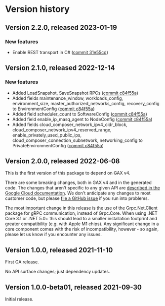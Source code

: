 # Version history

## Version 2.2.0, released 2023-01-19

### New features

- Enable REST transport in C# ([commit 31e55cd](https://github.com/googleapis/google-cloud-dotnet/commit/31e55cdbafe12bfae68e28a75a1b75ceb445684f))

## Version 2.1.0, released 2022-12-14

### New features

- Added LoadSnapshot, SaveSnapshot RPCs ([commit c84f55a](https://github.com/googleapis/google-cloud-dotnet/commit/c84f55a6901a487e1f9494ac73a7ce0dcaf9dfa4))
- Added fields maintenance_window, workloads_config, environment_size, master_authorized_networks_config, recovery_config to EnvironmentConfig ([commit c84f55a](https://github.com/googleapis/google-cloud-dotnet/commit/c84f55a6901a487e1f9494ac73a7ce0dcaf9dfa4))
- Added field scheduler_count to SoftwareConfig ([commit c84f55a](https://github.com/googleapis/google-cloud-dotnet/commit/c84f55a6901a487e1f9494ac73a7ce0dcaf9dfa4))
- Added field enable_ip_masq_agent to NodeConfig ([commit c84f55a](https://github.com/googleapis/google-cloud-dotnet/commit/c84f55a6901a487e1f9494ac73a7ce0dcaf9dfa4))
- Added fields cloud_composer_network_ipv4_cidr_block, cloud_composer_network_ipv4_reserved_range, enable_privately_used_public_ips, cloud_composer_connection_subnetwork, networking_config to PrivateEnvironmentConfig ([commit c84f55a](https://github.com/googleapis/google-cloud-dotnet/commit/c84f55a6901a487e1f9494ac73a7ce0dcaf9dfa4))

## Version 2.0.0, released 2022-06-08

This is the first version of this package to depend on GAX v4.

There are some breaking changes, both in GAX v4 and in the generated
code. The changes that aren't specific to any given API are [described in the Google Cloud
documentation](https://cloud.google.com/dotnet/docs/reference/help/breaking-gax4).
We don't anticipate any changes to most customer code, but please [file a
GitHub issue](https://github.com/googleapis/google-cloud-dotnet/issues/new/choose)
if you run into problems.

The most important change in this release is the use of the Grpc.Net.Client package
for gRPC communication, instead of Grpc.Core. When using .NET Core 3.1 or .NET 5.0+
this should lead to a smaller installation footprint and greater compatibility (e.g.
with Apple M1 chips). Any significant change in a core component comes with the risk
of incompatibility, however - so again, please let us know if you encounter any
issues.


## Version 1.0.0, released 2021-11-10

First GA release.

No API surface changes; just dependency updates.

## Version 1.0.0-beta01, released 2021-09-30

Initial release.
